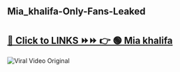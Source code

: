 
 ## Mia_khalifa-Only-Fans-Leaked

# <h2><a href="https://clipsfans.com/Mia_khalifa&ref=git">🔗 Click to LINKS ⏩⏩ 👉 🟢 Mia khalifa </a></h2>

<a href="https://clipsfans.com/Mia_khalifa&ref=git" rel="nofollow" data-target="animated-image.originalLink"><img src="https://i.ibb.co.com/xMMVF88/686577567.gif" alt="Viral Video Original" style="max-width: 100%; display: inline-block;" data-target="animated-image.originalImage"></a>

